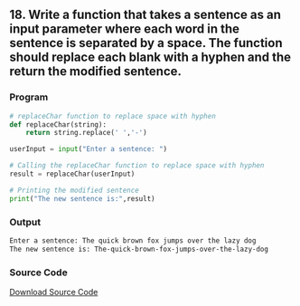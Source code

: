 ## 18. Write a function that takes a sentence as an input parameter where each word in the sentence is separated by a space. The function should replace each blank with a hyphen and the return the modified sentence.

<!-- ### Flowchart
![Image](./p18.png) -->

### Program
```python
# replaceChar function to replace space with hyphen
def replaceChar(string):
    return string.replace(' ','-')

userInput = input("Enter a sentence: ")

# Calling the replaceChar function to replace space with hyphen
result = replaceChar(userInput)

# Printing the modified sentence
print("The new sentence is:",result)
```

### Output

```bash
Enter a sentence: The quick brown fox jumps over the lazy dog
The new sentence is: The-quick-brown-fox-jumps-over-the-lazy-dog
```
### Source Code
[Download Source Code](./p18.py ':ignore')
